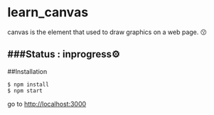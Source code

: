# learn_canvas
canvas is the element that used to draw graphics on a web page. 😗

###Status : inprogress⚙
---
##Installation
~~~
$ npm install
$ npm start
~~~
go to [http://localhost:3000](#)
